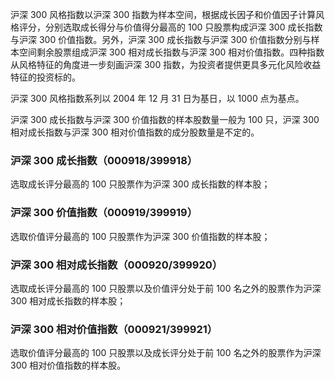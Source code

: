 沪深 300 风格指数以沪深 300 指数为样本空间，根据成长因子和价值因子计算风格评分，分别选取成长得分与价值得分最高的 100 只股票构成沪深 300 成长指数与沪深 300 价值指数。另外，沪深 300 成长指数与沪深 300 价值指数分别与样本空间剩余股票组成沪深 300 相对成长指数与沪深 300 相对价值指数。四种指数从风格特征的角度进一步刻画沪深 300 指数，为投资者提供更具多元化风险收益特征的投资标的。

沪深 300 风格指数系列以 2004 年 12 月 31 日为基日，以 1000 点为基点。

沪深 300 成长指数与沪深 300 价值指数的样本股数量一般为 100 只，沪深 300 相对成长指数与沪深 300 相对价值指数的成分股数量是不定的。

### 沪深 300 成长指数（000918/399918）
选取成长评分最高的 100 只股票作为沪深 300 成长指数的样本股；

### 沪深 300 价值指数（000919/399919）
选取价值评分最高的 100 只股票作为沪深 300 价值指数的样本股；

### 沪深 300 相对成长指数（000920/399920）
选取成长评分最高的 100 只股票以及价值评分处于前 100 名之外的股票作为沪深 300 相对成长指数的样本股；

### 沪深 300 相对价值指数（000921/399921）
选取价值评分最高的 100 只股票以及成长评分处于前 100 名之外的股票作为沪深 300 相对价值指数的样本股。
